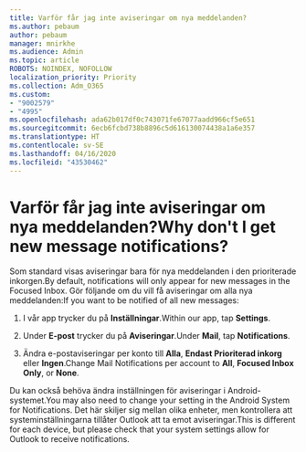 ```yaml
---
title: Varför får jag inte aviseringar om nya meddelanden?
ms.author: pebaum
author: pebaum
manager: mnirkhe
ms.audience: Admin
ms.topic: article
ROBOTS: NOINDEX, NOFOLLOW
localization_priority: Priority
ms.collection: Adm_O365
ms.custom:
- "9002579"
- "4995"
ms.openlocfilehash: ada62b017df0c743071fe67077aadd966cf5e651
ms.sourcegitcommit: 6ecb6fcbd738b8896c5d616130074438a1a6e357
ms.translationtype: HT
ms.contentlocale: sv-SE
ms.lasthandoff: 04/16/2020
ms.locfileid: "43530462"
---
```

# <a name="why-dont-i-get-new-message-notifications"></a><span data-ttu-id="f25a5-102">Varför får jag inte aviseringar om nya meddelanden?</span><span class="sxs-lookup"><span data-stu-id="f25a5-102">Why don't I get new message notifications?</span></span>

<span data-ttu-id="f25a5-103">Som standard visas aviseringar bara för nya meddelanden i den prioriterade inkorgen.</span><span class="sxs-lookup"><span data-stu-id="f25a5-103">By default, notifications will only appear for new messages in the Focused Inbox.</span></span> <span data-ttu-id="f25a5-104">Gör följande om du vill få aviseringar om alla nya meddelanden:</span><span class="sxs-lookup"><span data-stu-id="f25a5-104">If you want to be notified of all new messages:</span></span>

1. <span data-ttu-id="f25a5-105">I vår app trycker du på **Inställningar**.</span><span class="sxs-lookup"><span data-stu-id="f25a5-105">Within our app, tap **Settings**.</span></span>

2. <span data-ttu-id="f25a5-106">Under **E-post** trycker du på **Aviseringar**.</span><span class="sxs-lookup"><span data-stu-id="f25a5-106">Under **Mail**, tap **Notifications**.</span></span>

3. <span data-ttu-id="f25a5-107">Ändra e-postaviseringar per konto till **Alla**, **Endast Prioriterad inkorg** eller **Ingen**.</span><span class="sxs-lookup"><span data-stu-id="f25a5-107">Change Mail Notifications per account to **All**, **Focused Inbox Only**, or **None**.</span></span>

<span data-ttu-id="f25a5-108">Du kan också behöva ändra inställningen för aviseringar i Android-systemet.</span><span class="sxs-lookup"><span data-stu-id="f25a5-108">You may also need to change your setting in the Android System for Notifications.</span></span> <span data-ttu-id="f25a5-109">Det här skiljer sig mellan olika enheter, men kontrollera att systeminställningarna tillåter Outlook att ta emot aviseringar.</span><span class="sxs-lookup"><span data-stu-id="f25a5-109">This is different for each device, but please check that your system settings allow for Outlook to receive notifications.</span></span>
